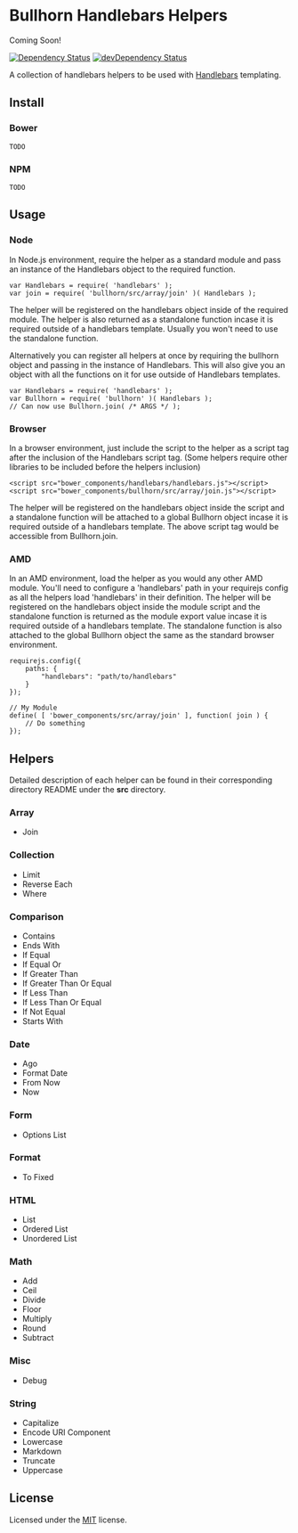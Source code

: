 # Bullhorn Handlebars Helpers

Coming Soon!

[![Dependency Status](https://david-dm.org/uplift/bullhorn-handlebars-helpers.svg)](https://david-dm.org/uplift/bullhorn-handlebars-helpers)
[![devDependency Status](https://david-dm.org/uplift/bullhorn-handlebars-helpers/dev-status.svg)](https://david-dm.org/uplift/bullhorn-handlebars-helpers#info=devDependencies)

A collection of handlebars helpers to be used with [Handlebars](http://handlebarsjs.com/) templating.

## Install

### Bower

    TODO

### NPM

    TODO

## Usage

### Node

In Node.js environment, require the helper as a standard module and pass an instance of the Handlebars object to the required function.

    var Handlebars = require( 'handlebars' );
    var join = require( 'bullhorn/src/array/join' )( Handlebars );

The helper will be registered on the handlebars object inside of the required module. The helper is also returned as a standalone function incase it is required outside of a handlebars template. Usually you won't need to use the standalone function.

Alternatively you can register all helpers at once by requiring the bullhorn object and passing in the instance of Handlebars. This will also give you an object with all the functions on it for use outside of Handlebars templates.

    var Handlebars = require( 'handlebars' );
    var Bullhorn = require( 'bullhorn' )( Handlebars );
    // Can now use Bullhorn.join( /* ARGS */ ); 

### Browser

In a browser environment, just include the script to the helper as a script tag after the inclusion of the Handlebars script tag. (Some helpers require other libraries to be included before the helpers inclusion)
    
    <script src="bower_components/handlebars/handlebars.js"></script>
    <script src="bower_components/bullhorn/src/array/join.js"></script>

The helper will be registered on the handlebars object inside the script and a standalone function will be attached to a global Bullhorn object incase it is required outside of a handlebars template.  The above script tag would be accessible from Bullhorn.join.

### AMD

In an AMD environment, load the helper as you would any other AMD module. You'll need to configure a 'handlebars' path in your requirejs config as all the helpers load 'handlebars' in their definition. The helper will be registered on the handlebars object inside the module script and the standalone function is returned as the module export value incase it is required outside of a handlebars template. The standalone function is also attached to the global Bullhorn object the same as the standard browser environment.

    requirejs.config({
        paths: {
            "handlebars": "path/to/handlebars"
        }
    });

    // My Module
    define( [ 'bower_components/src/array/join' ], function( join ) {
        // Do something
    });


## Helpers

Detailed description of each helper can be found in their corresponding directory README under the **src** directory.

### Array

  * Join

### Collection

  * Limit
  * Reverse Each
  * Where

### Comparison

  * Contains
  * Ends With
  * If Equal
  * If Equal Or
  * If Greater Than
  * If Greater Than Or Equal
  * If Less Than
  * If Less Than Or Equal
  * If Not Equal
  * Starts With

### Date

  * Ago
  * Format Date
  * From Now
  * Now

### Form

  * Options List

### Format

  * To Fixed

### HTML

  * List
  * Ordered List
  * Unordered List

### Math

  * Add
  * Ceil
  * Divide
  * Floor
  * Multiply
  * Round
  * Subtract

### Misc

  * Debug

### String

  * Capitalize
  * Encode URI Component
  * Lowercase
  * Markdown
  * Truncate
  * Uppercase

## License

Licensed under the [MIT](http://www.opensource.org/licenses/MIT) license.


